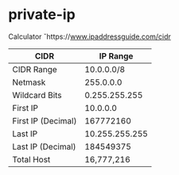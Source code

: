 # private-ip

Calculator ˇhttps://www.ipaddressguide.com/cidr

CIDR | IP Range
---|---
CIDR Range |10.0.0.0/8
Netmask	| 255.0.0.0
Wildcard Bits	| 0.255.255.255
First IP | 10.0.0.0
First IP (Decimal) | 167772160
Last IP	| 10.255.255.255
Last IP (Decimal)	| 184549375
Total Host	| 16,777,216

